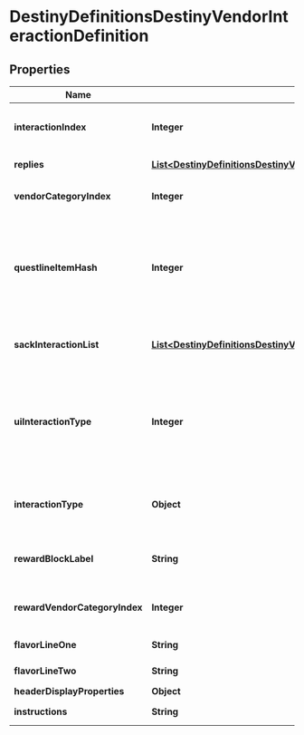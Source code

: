 
# DestinyDefinitionsDestinyVendorInteractionDefinition

## Properties
Name | Type | Description | Notes
------------ | ------------- | ------------- | -------------
**interactionIndex** | **Integer** | The position of this interaction in its parent array. Note that this is NOT content agnostic, and should not be used as such. |  [optional]
**replies** | [**List&lt;DestinyDefinitionsDestinyVendorInteractionReplyDefinition&gt;**](DestinyDefinitionsDestinyVendorInteractionReplyDefinition.md) | The potential replies that the user can make to the interaction. |  [optional]
**vendorCategoryIndex** | **Integer** | If &gt;&#x3D; 0, this is the category of sale items to show along with this interaction dialog. |  [optional]
**questlineItemHash** | **Integer** | If this interaction dialog is about a quest, this is the questline related to the interaction. You can use this to show the quest overview, or even the character&#39;s status with the quest if you use it to find the character&#39;s current Quest Step by checking their inventory against this questlineItemHash&#39;s DestinyInventoryItemDefinition.setData. |  [optional]
**sackInteractionList** | [**List&lt;DestinyDefinitionsDestinyVendorInteractionSackEntryDefinition&gt;**](DestinyDefinitionsDestinyVendorInteractionSackEntryDefinition.md) | If this interaction is meant to show you sacks, this is the list of types of sacks to be shown. If empty, the interaction is not meant to show sacks. |  [optional]
**uiInteractionType** | **Integer** | A UI hint for the behavior of the interaction screen. This is useful to determine what type of interaction is occurring, such as a prompt to receive a rank up reward or a prompt to choose a reward for completing a quest. The hash isn&#39;t as useful as the Enum in retrospect, well what can you do. Try using interactionType instead. |  [optional]
**interactionType** | **Object** | The enumerated version of the possible UI hints for vendor interactions, which is a little easier to grok than the hash found in uiInteractionType. |  [optional]
**rewardBlockLabel** | **String** | If this interaction is displaying rewards, this is the text to use for the header of the reward-displaying section of the interaction. |  [optional]
**rewardVendorCategoryIndex** | **Integer** | If the vendor&#39;s reward list is sourced from one of his categories, this is the index into the category array of items to show. |  [optional]
**flavorLineOne** | **String** | If the vendor interaction has flavor text, this is some of it. |  [optional]
**flavorLineTwo** | **String** | If the vendor interaction has flavor text, this is the rest of it. |  [optional]
**headerDisplayProperties** | **Object** | The header for the interaction dialog. |  [optional]
**instructions** | **String** | The localized text telling the player what to do when they see this dialog. |  [optional]



